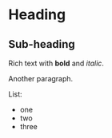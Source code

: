# Heading

## Sub-heading

Rich text with __bold__ and _italic_.

Another paragraph.

List:

* one
* two
* three